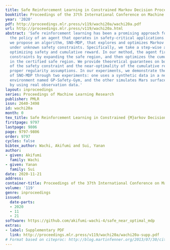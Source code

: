 ```yaml
---
title: Safe Reinforcement Learning in Constrained Markov Decision Processes
booktitle: Proceedings of the 37th International Conference on Machine Learning
year: '2020'
pdf: http://proceedings.mlr.press/v119/wachi20a/wachi20a.pdf
url: http://proceedings.mlr.press/v119/wachi20a.html
abstract: 'Safe reinforcement learning has been a promising approach for optimizing
  the policy of an agent that operates in safety-critical applications. In this paper,
  we propose an algorithm, SNO-MDP, that explores and optimizes Markov decision processes
  under unknown safety constraints. Specifically, we take a step-wise approach for
  optimizing safety and cumulative reward. In our method, the agent first learns safety
  constraints by expanding the safe region, and then optimizes the cumulative reward
  in the certified safe region. We provide theoretical guarantees on both the satisfaction
  of the safety constraint and the near-optimality of the cumulative reward under
  proper regularity assumptions. In our experiments, we demonstrate the effectiveness
  of SNO-MDP through two experiments: one uses a synthetic data in a new, openly-available
  environment named GP-Safety-Gym, and the other simulates Mars surface exploration
  by using real observation data.'
layout: inproceedings
series: Proceedings of Machine Learning Research
publisher: PMLR
issn: 2640-3498
id: wachi20a
month: 0
tex_title: Safe Reinforcement Learning in Constrained {M}arkov Decision Processes
firstpage: 9797
lastpage: 9806
page: 9797-9806
order: 9797
cycles: false
bibtex_author: Wachi, Akifumi and Sui, Yanan
author:
- given: Akifumi
  family: Wachi
- given: Yanan
  family: Sui
date: 2020-11-21
address: 
container-title: Proceedings of the 37th International Conference on Machine Learning
volume: '119'
genre: inproceedings
issued:
  date-parts:
  - 2020
  - 11
  - 21
software: https://github.com/akifumi-wachi-4/safe_near_optimal_mdp
extras:
- label: Supplementary PDF
  link: http://proceedings.mlr.press/v119/wachi20a/wachi20a-supp.pdf
# Format based on citeproc: http://blog.martinfenner.org/2013/07/30/citeproc-yaml-for-bibliographies/
---
```

